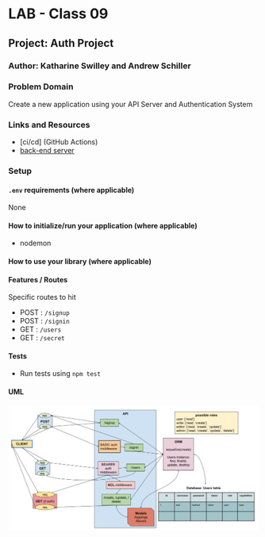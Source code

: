 # LAB - Class 09

## Project: Auth Project

### Author: Katharine Swilley and Andrew Schiller

### Problem Domain

Create a new application using your API Server and Authentication System

### Links and Resources

- [ci/cd] (GitHub Actions)
- [back-end server]()

### Setup

#### `.env` requirements (where applicable)

None

#### How to initialize/run your application (where applicable)

- nodemon

#### How to use your library (where applicable)

#### Features / Routes

Specific routes to hit

- POST : `/signup`
- POST : `/signin`
- GET : `/users`
- GET : `/secret`

#### Tests

- Run tests using `npm test`

#### UML

![Lab 9 UML](./lab09-UML.png)
